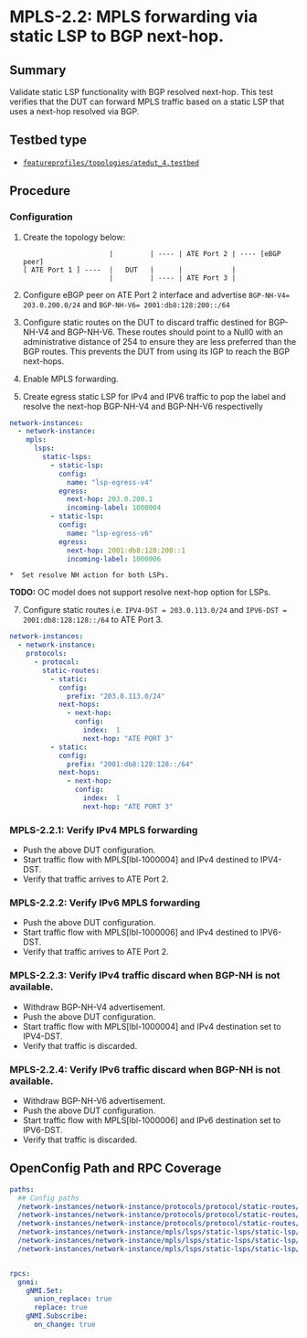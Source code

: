 # MPLS-2.2: MPLS forwarding via static LSP to BGP next-hop.

## Summary

Validate static LSP functionality with BGP resolved next-hop. This test verifies that the DUT can forward MPLS traffic based on a static LSP that uses a next-hop resolved via BGP.

## Testbed type

*  [`featureprofiles/topologies/atedut_4.testbed`](https://github.com/openconfig/featureprofiles/blob/main/topologies/atedut_4.testbed)

## Procedure

### Configuration

1) Create the topology below:

    ```
                         |         | ---- | ATE Port 2 | ---- [eBGP peer]
    [ ATE Port 1 ] ----  |   DUT   |      |            |
                         |         | ---- | ATE Port 3 |
    ```

2)  Configure eBGP peer on ATE Port 2 interface and advertise `BGP-NH-V4= 203.0.200.0/24` and `BGP-NH-V6= 2001:db8:128:200::/64`
3) Configure static routes on the DUT to discard traffic destined for BGP-NH-V4 and BGP-NH-V6. These routes should point to a Null0  with an administrative distance of 254 to ensure they are less preferred than the BGP routes. This prevents the DUT from using its IGP to reach the BGP next-hops.
4)  Enable MPLS forwarding.
5)  Create egress static LSP for IPv4 and IPV6 traffic to pop the label and resolve the next-hop BGP-NH-V4 and BGP-NH-V6 respectivelly

```yaml
network-instances:  
  - network-instance:  
    mpls:  
      lsps:  
        static-lsps:  
          - static-lsp:  
            config:  
              name: "lsp-egress-v4"  
            egress:  
              next-hop: 203.0.200.1 
              incoming-label: 1000004  
          - static-lsp:  
            config:  
              name: "lsp-egress-v6"  
            egress:  
              next-hop: 2001:db8:128:200::1  
              incoming-label: 1000006
```
    *  Set resolve NH action for both LSPs.

**TODO:** OC model does not support resolve next-hop option for LSPs.

7)  Configure static routes i.e. `IPV4-DST = 203.0.113.0/24` and `IPV6-DST = 2001:db8:128:128::/64` to ATE Port 3.
```yaml
network-instances:
  - network-instance:
    protocols:
      - protocol:
        static-routes:
          - static:
            config:
              prefix: "203.0.113.0/24"
            next-hops:
              - next-hop:
                config:
                  index:  1
                  next-hop: "ATE PORT 3"
          - static:
            config:
              prefix: "2001:db8:128:128::/64"
            next-hops:
              - next-hop:
                config:
                  index:  1
                  next-hop: "ATE PORT 3"
```

### MPLS-2.2.1: Verify IPv4 MPLS forwarding

*   Push the above DUT configuration.
*   Start traffic flow with MPLS[lbl-1000004] and IPv4 destined to IPV4-DST.
*   Verify that traffic arrives to ATE Port 2.

### MPLS-2.2.2: Verify IPv6 MPLS forwarding

*   Push the above DUT configuration.
*   Start traffic flow with MPLS[lbl-1000006] and IPv4 destined to IPV6-DST.
*   Verify that traffic arrives to ATE Port 2.

### MPLS-2.2.3: Verify IPv4 traffic discard when BGP-NH is not available.

*   Withdraw BGP-NH-V4 advertisement.    
*   Push the above DUT configuration.
*   Start traffic flow with MPLS[lbl-1000004] and IPv4 destination set to IPV4-DST.
*   Verify that traffic is discarded.

### MPLS-2.2.4: Verify IPv6 traffic discard when BGP-NH is not available.

*   Withdraw BGP-NH-V6 advertisement.    
*   Push the above DUT configuration.
*   Start traffic flow with MPLS[lbl-1000006] and IPv6 destination set to IPV6-DST.
*   Verify that traffic is discarded.

## OpenConfig Path and RPC Coverage

```yaml
paths:
  ## Config paths
  /network-instances/network-instance/protocols/protocol/static-routes/config/prefix:
  /network-instances/network-instance/protocols/protocol/static-routes/config/index:
  /network-instances/network-instance/protocols/protocol/static-routes/next-hops/next-hop/config/next-hop:
  /network-instances/network-instance/mpls/lsps/static-lsps/static-lsp/egress/config/name: 
  /network-instances/network-instance/mpls/lsps/static-lsps/static-lsp/egress/config/next-hop:
  /network-instances/network-instance/mpls/lsps/static-lsps/static-lsp/egress/config/incoming-label:


rpcs:
  gnmi:
    gNMI.Set:
      union_replace: true
      replace: true
    gNMI.Subscribe:
      on_change: true
```